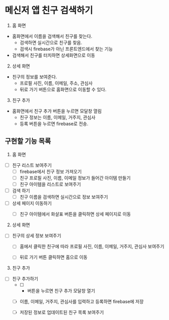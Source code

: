# 메신저 앱 친구 검색하기

1. 홈 화면
- 홈화면에서 이름을 검색해서 친구를 찾는다.
  - 검색하면 실시간으로 친구를 찾음.
  - 검색시 firebase가 아닌 프론트엔드에서 찾는 기능
- 검색해서 친구를 터치하면 상세화면으로 이동

2. 상세 화면
- 친구의 정보를 보여준다.
  - 프로필 사진, 이름, 이메일, 주소, 관심사
  -  뒤로 가기 버튼으로 홈화면으로 이동할 수 있다.

3. 친구 추가
- 홈화면에서 친구 추가 버튼을 누르면 모달창 열림
  - 친구 정보는 이름, 이메일, 거주지, 관심사
  - 등록 버튼을 누르면 firebase로 전송.

## 구현할 기능 목록

1. 홈 화면
- [ ] 친구 리스트 보여주기
  - [ ] firebase에서 친구 정보 가져오기
  - [ ] 친구 프로필 사진, 이름, 이메일 정보가 들어간 아이템 만들기 
  - [ ] 친구 아이템을 리스트로 보여주기
- [ ] 검색 하기
  - [ ] 친구 이름을 검색하면 실시간으로 정보 보여주기
- [ ] 상세 페이지 이동하기
  - [ ] 친구 아이템에서 화살표 버튼을 클릭하면 상세 페이지로 이동


2. 상세 화면
- [ ] 친구의 상세 정보 보여주기
  - [ ] 홈에서 클릭한 친구에 따라 프로필 사진, 이름, 이메일, 거주지, 관심사 보여주기
  - [ ] 뒤로 가기 버튼 클릭하면 홈으로 이동


3. 친구 추가
- [ ] 친구 추가하기
  - [ ] + 버튼을 누르면 친구 추가 모달창 열기
  - [ ] 이름, 이메일, 거주지, 관심사를 입력하고 등록하면 firebase에 저장
  - [ ] 저장된 정보로 업데이트된 친구 목록 보여주기



